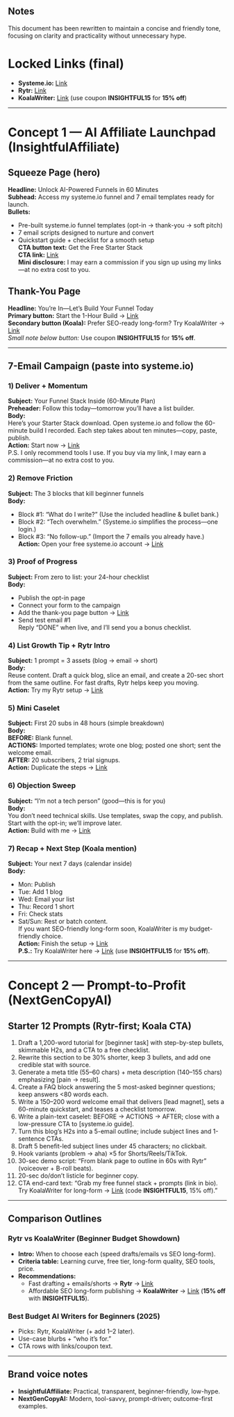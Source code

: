 ## Notes
This document has been rewritten to maintain a concise and friendly tone, focusing on clarity and practicality without unnecessary hype.

# Locked Links (final)
- **Systeme.io:** [Link](https://systeme.io/?sa=sa0238900402f072313107c74cdb59f0c791091516)
- **Rytr:** [Link](https://rytr.me/?via=NextGenCopyAI)
- **KoalaWriter:** [Link](https://koala.sh/?via=NextGenCopyAI) (use coupon **INSIGHTFUL15** for **15% off**)

---

# Concept 1 — AI Affiliate Launchpad (InsightfulAffiliate)

## Squeeze Page (hero)
**Headline:** Unlock AI-Powered Funnels in 60 Minutes  
**Subhead:** Access my systeme.io funnel and 7 email templates ready for launch.  
**Bullets:**  
- Pre-built systeme.io funnel templates (opt-in → thank-you → soft pitch)  
- 7 email scripts designed to nurture and convert  
- Quickstart guide + checklist for a smooth setup  
**CTA button text:** Get the Free Starter Stack  
**CTA link:** [Link](https://systeme.io/?sa=sa0238900402f072313107c74cdb59f0c791091516)  
**Mini disclosure:** I may earn a commission if you sign up using my links—at no extra cost to you.

## Thank-You Page
**Headline:** You’re In—Let’s Build Your Funnel Today  
**Primary button:** Start the 1-Hour Build → [Link](https://systeme.io/?sa=sa0238900402f072313107c74cdb59f0c791091516)  
**Secondary button (Koala):** Prefer SEO-ready long-form? Try KoalaWriter → [Link](https://koala.sh/?via=NextGenCopyAI)  
_Small note below button:_ Use coupon **INSIGHTFUL15** for **15% off**.

---

## 7-Email Campaign (paste into systeme.io)

### 1) Deliver + Momentum
**Subject:** Your Funnel Stack Inside (60-Minute Plan)  
**Preheader:** Follow this today—tomorrow you’ll have a list builder.  
**Body:**  
Here’s your Starter Stack download. Open systeme.io and follow the 60-minute build I recorded. Each step takes about ten minutes—copy, paste, publish.  
**Action:** Start now → [Link](https://systeme.io/?sa=sa0238900402f072313107c74cdb59f0c791091516)  
P.S. I only recommend tools I use. If you buy via my link, I may earn a commission—at no extra cost to you.

### 2) Remove Friction
**Subject:** The 3 blocks that kill beginner funnels  
**Body:**  
- Block #1: “What do I write?” (Use the included headline & bullet bank.)  
- Block #2: “Tech overwhelm.” (Systeme.io simplifies the process—one login.)  
- Block #3: “No follow-up.” (Import the 7 emails you already have.)  
**Action:** Open your free systeme.io account → [Link](https://systeme.io/?sa=sa0238900402f072313107c74cdb59f0c791091516)

### 3) Proof of Progress
**Subject:** From zero to list: your 24-hour checklist  
**Body:**  
- Publish the opt-in page  
- Connect your form to the campaign  
- Add the thank-you page button → [Link](https://systeme.io/?sa=sa0238900402f072313107c74cdb59f0c791091516)  
- Send test email #1  
Reply “DONE” when live, and I’ll send you a bonus checklist.

### 4) List Growth Tip + Rytr Intro
**Subject:** 1 prompt = 3 assets (blog → email → short)  
**Body:**  
Reuse content. Draft a quick blog, slice an email, and create a 20-sec short from the same outline. For fast drafts, Rytr helps keep you moving.  
**Action:** Try my Rytr setup → [Link](https://rytr.me/?via=NextGenCopyAI)

### 5) Mini Caselet
**Subject:** First 20 subs in 48 hours (simple breakdown)  
**Body:**  
**BEFORE:** Blank funnel.  
**ACTIONS:** Imported templates; wrote one blog; posted one short; sent the welcome email.  
**AFTER:** 20 subscribers, 2 trial signups.  
**Action:** Duplicate the steps → [Link](https://systeme.io/?sa=sa0238900402f072313107c74cdb59f0c791091516)

### 6) Objection Sweep
**Subject:** “I’m not a tech person” (good—this is for you)  
**Body:**  
You don’t need technical skills. Use templates, swap the copy, and publish. Start with the opt-in; we’ll improve later.  
**Action:** Build with me → [Link](https://systeme.io/?sa=sa0238900402f072313107c74cdb59f0c791091516)

### 7) Recap + Next Step (Koala mention)
**Subject:** Your next 7 days (calendar inside)  
**Body:**  
- Mon: Publish  
- Tue: Add 1 blog  
- Wed: Email your list  
- Thu: Record 1 short  
- Fri: Check stats  
- Sat/Sun: Rest or batch content.  
If you want SEO-friendly long-form soon, KoalaWriter is my budget-friendly choice.  
**Action:** Finish the setup → [Link](https://systeme.io/?sa=sa0238900402f072313107c74cdb59f0c791091516)  
**P.S.:** Try KoalaWriter here → [Link](https://koala.sh/?via=NextGenCopyAI) (use **INSIGHTFUL15** for **15% off**).

---

# Concept 2 — Prompt-to-Profit (NextGenCopyAI)

## Starter 12 Prompts (Rytr-first; Koala CTA)
1. Draft a 1,200-word tutorial for [beginner task] with step-by-step bullets, skimmable H2s, and a CTA to a free checklist.  
2. Rewrite this section to be 30% shorter, keep 3 bullets, and add one credible stat with source.  
3. Generate a meta title (55–60 chars) + meta description (140–155 chars) emphasizing [pain → result].  
4. Create a FAQ block answering the 5 most-asked beginner questions; keep answers <80 words each.  
5. Write a 150–200 word welcome email that delivers [lead magnet], sets a 60-minute quickstart, and teases a checklist tomorrow.  
6. Write a plain-text caselet: BEFORE → ACTIONS → AFTER; close with a low-pressure CTA to [systeme.io guide].  
7. Turn this blog’s H2s into a 5-email outline; include subject lines and 1-sentence CTAs.  
8. Draft 5 benefit-led subject lines under 45 characters; no clickbait.  
9. Hook variants (problem → aha) ×5 for Shorts/Reels/TikTok.  
10. 30-sec demo script: “From blank page to outline in 60s with Rytr” (voiceover + B-roll beats).  
11. 20-sec do/don’t listicle for beginner copy.  
12. CTA end-card text: “Grab my free funnel stack + prompts (link in bio). Try KoalaWriter for long-form → [Link](https://koala.sh/?via=NextGenCopyAI) (code **INSIGHTFUL15**, 15% off).”

---

## Comparison Outlines

### Rytr vs KoalaWriter (Beginner Budget Showdown)
- **Intro:** When to choose each (speed drafts/emails vs SEO long-form).  
- **Criteria table:** Learning curve, free tier, long-form quality, SEO tools, price.  
- **Recommendations:**  
  - Fast drafting + emails/shorts → **Rytr** → [Link](https://rytr.me/?via=NextGenCopyAI)  
  - Affordable SEO long-form publishing → **KoalaWriter** → [Link](https://koala.sh/?via=NextGenCopyAI) (**15% off** with **INSIGHTFUL15**).

### Best Budget AI Writers for Beginners (2025)
- Picks: Rytr, KoalaWriter (+ add 1–2 later).  
- Use-case blurbs + “who it’s for.”  
- CTA rows with links/coupon text.

---

## Brand voice notes
- **InsightfulAffiliate:** Practical, transparent, beginner-friendly, low-hype.  
- **NextGenCopyAI:** Modern, tool-savvy, prompt-driven; outcome-first examples.